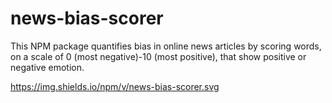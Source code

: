 # news-bias-scorer
This NPM package quantifies bias in online news articles by scoring words, on a scale of 0 (most negative)-10 (most positive), that show positive or negative emotion.

https://img.shields.io/npm/v/news-bias-scorer.svg
